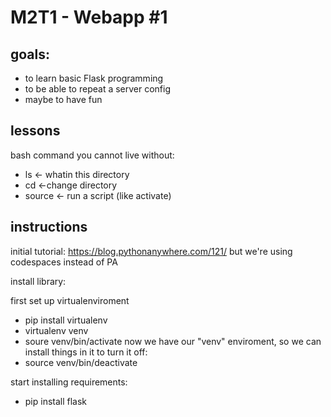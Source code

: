 # M2T1 - Webapp #1

## goals:
- to learn basic Flask programming 
- to be able to repeat a server config
- maybe to have fun

## lessons
bash command you cannot live without:
- ls <- whatin this directory
- cd <-change directory
- source <- run a script (like activate)

## instructions
initial tutorial: https://blog.pythonanywhere.com/121/
but we're using codespaces instead of PA

install library:

first set up virtualenviroment
- pip install virtualenv
- virtualenv venv
- soure venv/bin/activate
now we have our "venv" enviroment, so we can install things in it
to  turn it off:
- source venv/bin/deactivate

start installing requirements:
- pip install flask
